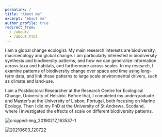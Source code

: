 ```yaml
---
permalink: /
title: "About me"
excerpt: "About me"
author_profile: true
redirect_from: 
  - /about/
  - /about.html
---
```



I am a global change ecologist. My main research interests are biodiversity, macroecology and global change. I am particularly interested in biodiversity synthesis and biodiversity patterns, and how we can generalize information across taxa and habitats, and furthermore across scales. In my research, I examine patterns of biodiversity change over space and time using long-term data, and link these patterns to large scale environmental drivers, such as climate and land-use.

I am a Postdoctoral Researcher at the Research Centre for Ecological Change, University of Helsinki. Before that, I completed my undergraduate and Master’s at the University of Lisbon, Portugal, both focusing on Marine Ecology. Then I did my PhD at the University of St Andrews, Scotland, where I investigated the effects of scale on different biodiversity patterns.


![cropped-img_20190217_163537-1](https://user-images.githubusercontent.com/12911566/196736140-1319f517-d695-43f3-8b16-931041107e2c.jpg)



![20210603_120722](https://user-images.githubusercontent.com/12911566/196736951-fc153c6c-3e59-47f8-826f-bc845ebb9e70.jpg)
